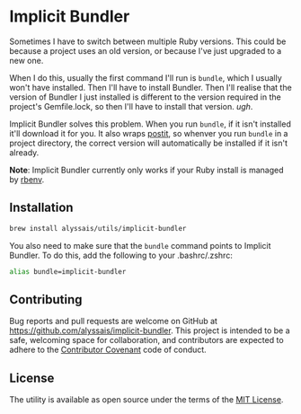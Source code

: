 Implicit Bundler
================

Sometimes I have to switch between multiple Ruby versions. This could be because a project uses an old version, or because I've just upgraded to a new one.

When I do this, usually the first command I'll run is `bundle`, which I usually won't have installed. Then I'll have to install Bundler. Then I'll realise that the version of Bundler I just installed is different to the version required in the project's Gemfile.lock, so then I'll have to install that version. _ugh_.

Implicit Bundler solves this problem. When you run `bundle`, if it isn't installed it'll download it for you. It also wraps [postit](https://github.com/segiddins/postit), so whenver you run `bundle` in a project directory, the correct version will automatically be installed if it isn't already.

**Note**: Implicit Bundler currently only works if your Ruby install is managed by [rbenv](https://github.com/sstephenson/rbenv).

Installation
------------

```sh
brew install alyssais/utils/implicit-bundler
```

You also need to make sure that the `bundle` command points to Implicit Bundler. To do this, add the following to your .bashrc/.zshrc:

```sh
alias bundle=implicit-bundler
```

Contributing
------------

Bug reports and pull requests are welcome on GitHub at https://github.com/alyssais/implicit-bundler. This project is intended to be a safe, welcoming space for collaboration, and contributors are expected to adhere to the [Contributor Covenant](contributor-covenant.org) code of conduct.


License
-------

The utility is available as open source under the terms of the [MIT License](http://opensource.org/licenses/MIT).

